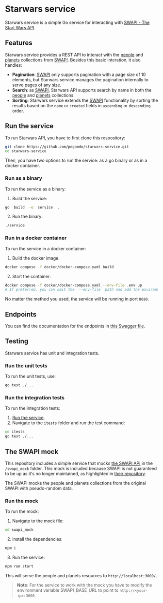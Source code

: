 # Starwars service

Starwars service is a simple Go service for interacting with [SWAPI - The Start Wars API](https://swapi.dev/).

## Features

Starwars service provides a REST API to interact with the [people](https://swapi.dev/documentation#people) and [planets](https://swapi.dev/documentation#planets) collections from [SWAPI](https://swapi.dev/).
Besides this basic interation, it also handles:

- **Pagination**: [SWAPI](https://swapi.dev/) only supports pagination with a page size of 10 elements, but Starwars service manages the pagination internally to serve pages of any size.
- **Search**: as [SWAPI](https://swapi.dev/), Starwars API supports search by name in both the [people](https://swapi.dev/documentation#people) and [planets](https://swapi.dev/documentation#planets) collections.
- **Sorting**: Starwars service extends the [SWAPI](https://swapi.dev/) functionality by sorting the results based on the `name` or `created` fields in `ascending` or `descending` order.

## Run the service

To run Starwars API, you have to first clone this respository:

```bash
git clone https://github.com/pegondo/starwars-service.git
cd starwars-service
```

Then, you have two options to run the service: as a go binary or as in a docker container.

### Run as a binary

To run the service as a binary:

1. Build the service:

```bash
go  build  -o  service  .
```

2. Run the binary:

```bash
./service
```

### Run in a docker container

To run the service in a docker container:

1. Build the docker image:

```bash
docker compose -f docker/docker-compose.yaml build
```

2. Start the container:

```bash
docker compose -f docker/docker-compose.yaml --env-file .env up
# If preferred, you can omit the `--env-file` path and add the environment variables manually with the `-e` tag.
```

No matter the method you used, the service will be running in port `8080`.

## Endpoints

You can find the documentation for the endpoints in [this Swagger file](/docs/api/swagger/api.yaml).

## Testing

Starwars service has unit and integration tests.

### Run the unit tests

To run the unit tests, use:

```bash
go test ./...
```

### Run the integration tests

To run the integration tests:

1. [Run the service](#run-the-service).
2. Navigate to the `itests` folder and run the test command:

```bash
cd itests
go test ./...
```

## The SWAPI mock

This repository includes a simple service that mocks [the SWAPI
API](https://swapi.dev/) in the `/swapi_mock` folder. This mock is included because SWAPI is not guaranteed
to be up as it's no longer maintained, as highlighted in [their repository](https://github.com/phalt/swapi).

The SWAPI mocks the people and planets collections from the original SWAPI with pseudo-random data.

### Run the mock

To run the mock:

1. Navigate to the mock file:

```bash
cd swapi_mock
```

2. Install the dependencies:

```bash
npm i
```

3. Run the service:

```bash
npm run start
```

This will serve the people and planets resources to `http://localhost:3000/`.

> **Note**: For the service to work with the mock you have to modify the environment variable SWAPI_BASE_URL to point to `http://<your-ip>:3000`.
